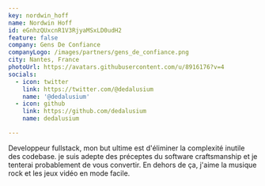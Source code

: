 ```yaml
---
key: nordwin_hoff
name: Nordwin Hoff
id: eGnhzQUxcnR1V3RjyaMSxLD0udH2
feature: false
company: Gens De Confiance
companyLogo: /images/partners/gens_de_confiance.png
city: Nantes, France
photoUrl: https://avatars.githubusercontent.com/u/8916176?v=4
socials:
  - icon: twitter
    link: https://twitter.com/@dedalusium
    name: '@dedalusium'
  - icon: github
    link: https://github.com/dedalusium
    name: dedalusium

---
```


Developpeur fullstack, mon but ultime est d'éliminer la complexité inutile des codebase. je suis adepte des préceptes du software craftsmanship et je tenterai probablement de vous convertir. En dehors de ça, j'aime la musique rock et les jeux vidéo en mode facile.